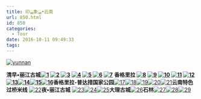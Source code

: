 ```yaml
---
title: 印ൢ象ൢ•云南
url: 850.html
id: 850
categories:
  - Tour
date: 2016-10-11 09:49:33
tags:
---
```


[![yunnan](http://www.psdpi.com/blog/wp-content/uploads/2016/10/yunnan-1024x768.jpg)](http://www.psdpi.com/blog/wp-content/uploads/2016/10/yunnan.jpg)

**清早•丽江古城[![1](http://www.psdpi.com/blog/wp-content/uploads/2016/10/1-1024x768.jpg)](http://www.psdpi.com/blog/wp-content/uploads/2016/10/1.jpg) [![2](http://www.psdpi.com/blog/wp-content/uploads/2016/10/2-1024x768.jpg)](http://www.psdpi.com/blog/wp-content/uploads/2016/10/2.jpg) [![3](http://www.psdpi.com/blog/wp-content/uploads/2016/10/3-1024x768.jpg)](http://www.psdpi.com/blog/wp-content/uploads/2016/10/3.jpg) [![4](http://www.psdpi.com/blog/wp-content/uploads/2016/10/4-768x1024.jpg)](http://www.psdpi.com/blog/wp-content/uploads/2016/10/4.jpg) [![5](http://www.psdpi.com/blog/wp-content/uploads/2016/10/5-1024x768.jpg)](http://www.psdpi.com/blog/wp-content/uploads/2016/10/5.jpg) [![6](http://www.psdpi.com/blog/wp-content/uploads/2016/10/6-1024x768.jpg)](http://www.psdpi.com/blog/wp-content/uploads/2016/10/6.jpg) [![7](http://www.psdpi.com/blog/wp-content/uploads/2016/10/7-1024x768.jpg)](http://www.psdpi.com/blog/wp-content/uploads/2016/10/7.jpg)** **香格里拉 [![8](http://www.psdpi.com/blog/wp-content/uploads/2016/10/8-1024x768.jpg)](http://www.psdpi.com/blog/wp-content/uploads/2016/10/8.jpg) [![9](http://www.psdpi.com/blog/wp-content/uploads/2016/10/9-768x1024.jpg)](http://www.psdpi.com/blog/wp-content/uploads/2016/10/9.jpg) [![10](http://www.psdpi.com/blog/wp-content/uploads/2016/10/10-768x1024.jpg)](http://www.psdpi.com/blog/wp-content/uploads/2016/10/10.jpg) [![11](http://www.psdpi.com/blog/wp-content/uploads/2016/10/11-1024x768.jpg)](http://www.psdpi.com/blog/wp-content/uploads/2016/10/11.jpg) [![12](http://www.psdpi.com/blog/wp-content/uploads/2016/10/12-1024x768.jpg)](http://www.psdpi.com/blog/wp-content/uploads/2016/10/12.jpg)[![13](http://www.psdpi.com/blog/wp-content/uploads/2016/10/13-1024x768.jpg)](http://www.psdpi.com/blog/wp-content/uploads/2016/10/13.jpg)[![14](http://www.psdpi.com/blog/wp-content/uploads/2016/10/14-1024x768.jpg)](http://www.psdpi.com/blog/wp-content/uploads/2016/10/14.jpg)[![15](http://www.psdpi.com/blog/wp-content/uploads/2016/10/15-1024x768.jpg)](http://www.psdpi.com/blog/wp-content/uploads/2016/10/15.jpg)[![16](http://www.psdpi.com/blog/wp-content/uploads/2016/10/16-1024x768.jpg)](http://www.psdpi.com/blog/wp-content/uploads/2016/10/16.jpg)香格里拉-普达措国家公园**[![17](http://www.psdpi.com/blog/wp-content/uploads/2016/10/17-1024x768.jpg)](http://www.psdpi.com/blog/wp-content/uploads/2016/10/17.jpg)[![18](http://www.psdpi.com/blog/wp-content/uploads/2016/10/18-1024x768.jpg)](http://www.psdpi.com/blog/wp-content/uploads/2016/10/18.jpg)[![19](http://www.psdpi.com/blog/wp-content/uploads/2016/10/19-1024x768.jpg)](http://www.psdpi.com/blog/wp-content/uploads/2016/10/19.jpg)[![20](http://www.psdpi.com/blog/wp-content/uploads/2016/10/20-1024x768.jpg)](http://www.psdpi.com/blog/wp-content/uploads/2016/10/20.jpg)[![21](http://www.psdpi.com/blog/wp-content/uploads/2016/10/21-1024x768.jpg)](http://www.psdpi.com/blog/wp-content/uploads/2016/10/21.jpg)**云南特色过桥米线** [![22](http://www.psdpi.com/blog/wp-content/uploads/2016/10/22-1024x768.jpg)](http://www.psdpi.com/blog/wp-content/uploads/2016/10/22.jpg)**夜•丽江古城** [![23](http://www.psdpi.com/blog/wp-content/uploads/2016/10/23-1024x768.jpg)](http://www.psdpi.com/blog/wp-content/uploads/2016/10/23.jpg)[![24](http://www.psdpi.com/blog/wp-content/uploads/2016/10/24-1024x768.jpg)](http://www.psdpi.com/blog/wp-content/uploads/2016/10/24.jpg)[![25](http://www.psdpi.com/blog/wp-content/uploads/2016/10/25-1024x768.jpg)](http://www.psdpi.com/blog/wp-content/uploads/2016/10/25.jpg)**大理古城**[![26](http://www.psdpi.com/blog/wp-content/uploads/2016/10/26-1024x768.jpg)](http://www.psdpi.com/blog/wp-content/uploads/2016/10/26.jpg)**石林**[![27](http://www.psdpi.com/blog/wp-content/uploads/2016/10/27-768x1024.jpg)](http://www.psdpi.com/blog/wp-content/uploads/2016/10/27.jpg)[![28](http://www.psdpi.com/blog/wp-content/uploads/2016/10/28-768x1024.jpg)](http://www.psdpi.com/blog/wp-content/uploads/2016/10/28.jpg)[![29](http://www.psdpi.com/blog/wp-content/uploads/2016/10/29-768x1024.jpg)](http://www.psdpi.com/blog/wp-content/uploads/2016/10/29.jpg)